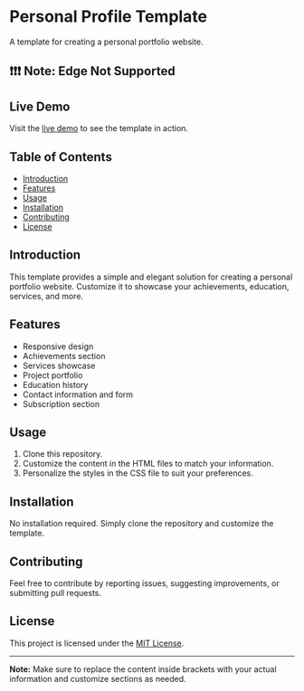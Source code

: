 # Personal Profile Template

A template for creating a personal portfolio website.

## ❗❗❗ Note: Edge Not Supported 

## Live Demo

Visit the [live demo](https://haseebahmed248.github.io/PersonalProfile/PrimaryVariation/) to see the template in action.

## Table of Contents
- [Introduction](#introduction)
- [Features](#features)
- [Usage](#usage)
- [Installation](#installation)
- [Contributing](#contributing)
- [License](#license)

## Introduction

This template provides a simple and elegant solution for creating a personal portfolio website. Customize it to showcase your achievements, education, services, and more.

## Features

- Responsive design
- Achievements section
- Services showcase
- Project portfolio
- Education history
- Contact information and form
- Subscription section

## Usage

1. Clone this repository.
2. Customize the content in the HTML files to match your information.
3. Personalize the styles in the CSS file to suit your preferences.

## Installation

No installation required. Simply clone the repository and customize the template.

## Contributing

Feel free to contribute by reporting issues, suggesting improvements, or submitting pull requests.

## License

This project is licensed under the [MIT License](LICENSE).

---

**Note:** Make sure to replace the content inside brackets with your actual information and customize sections as needed.
